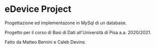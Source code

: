 # eDevice Project
Progettazione ed implementazone in MySql di un database.

Progetto per il corso di Basi di Dati all'Università di Pisa a.a. 2020/2021.

Fatto da Matteo Bernini e Caleb Devine.
